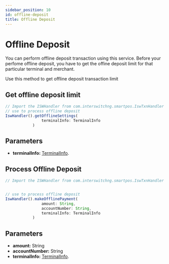 ```yaml
---
sidebar_position: 10
id: offline-deposit
title: Offline Deposit
---
```




# Offline Deposit

You can perform offline deposit transaction using this service.
Before your perfome offline deposit, you have to get the offine deposit limit for that particular terminal and merchant.


Use this method to get offline deposit transaction limit 

## Get offline deposit limit

```jsx
// Import the ISWHandler from com.interswitchng.smartpos.IswTxnHandler
// use to process offline deposit
IswHandler().getOfflineSettings(
                terminalInfo: TerminalInfo
            )
```

## Parameters

- **terminalInfo:** [TerminalInfo](/docs/Classes/terminalInfo).
##




## Process Offline Deposit

```jsx
// Import the ISWHandler from com.interswitchng.smartpos.IswTxnHandler


// use to process offline deposit
IswHandler().makeOfflinePayment(
                amount: String,
                accountNumber: String,
                terminalInfo: TerminalInfo
            )

```

## Parameters

- **amount:** String
- **accountNumber:** String
- **terminalInfo:** [TerminalInfo](/docs/Classes/terminalInfo).
##

